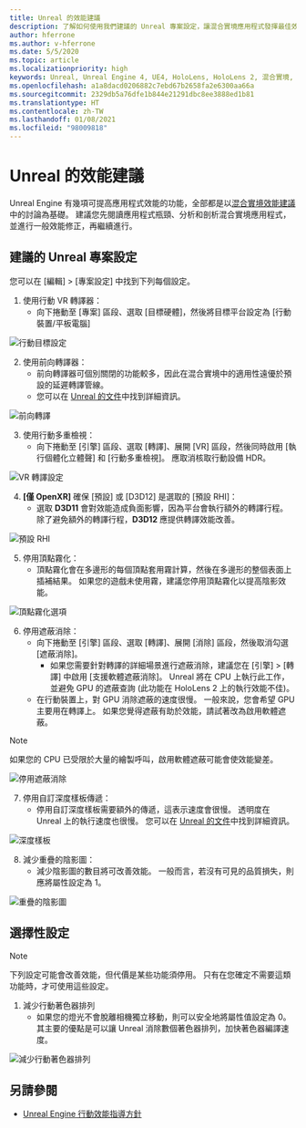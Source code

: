 ```yaml
---
title: Unreal 的效能建議
description: 了解如何使用我們建議的 Unreal 專案設定，讓混合實境應用程式發揮最佳效能。
author: hferrone
ms.author: v-hferrone
ms.date: 5/5/2020
ms.topic: article
ms.localizationpriority: high
keywords: Unreal, Unreal Engine 4, UE4, HoloLens, HoloLens 2, 混合實境, 效能, 最佳化, 設定, 文件
ms.openlocfilehash: a1a8dacd0206882c7ebd67b2658fa2e6300aa66a
ms.sourcegitcommit: 2329db5a76dfe1b844e21291dbc8ee3888ed1b81
ms.translationtype: HT
ms.contentlocale: zh-TW
ms.lasthandoff: 01/08/2021
ms.locfileid: "98009818"
---
```

# <a name="performance-recommendations-for-unreal"></a>Unreal 的效能建議

Unreal Engine 有幾項可提高應用程式效能的功能，全部都是以[混合實境效能建議](../platform-capabilities-and-apis/understanding-performance-for-mixed-reality.md)中的討論為基礎。 建議您先閱讀應用程式瓶頸、分析和剖析混合實境應用程式，並進行一般效能修正，再繼續進行。

## <a name="recommended-unreal-project-settings"></a>建議的 Unreal 專案設定

您可以在 [編輯] > [專案設定] 中找到下列每個設定。

1. 使用行動 VR 轉譯器：
    * 向下捲動至 [專案] 區段、選取 [目標硬體]，然後將目標平台設定為 [行動裝置/平板電腦]

![行動目標設定](images/unreal/performance-recommendations-img-01.png)

2. 使用前向轉譯器： 
    * 前向轉譯器可個別關閉的功能較多，因此在混合實境中的適用性遠優於預設的延遲轉譯管線。 
    * 您可以在 [Unreal 的文件](https://docs.unrealengine.com/Platforms/VR/DevelopVR/VRPerformance/index.html)中找到詳細資訊。

![前向轉譯](images/unreal/performance-recommendations-img-04.png)

3. 使用行動多重檢視：
    * 向下捲動至 [引擎] 區段、選取 [轉譯]、展開 [VR] 區段，然後同時啟用 [執行個體化立體聲] 和 [行動多重檢視]。 應取消核取行動設備 HDR。

![VR 轉譯設定](images/unreal/performance-recommendations-img-03.png)

4. **[僅 OpenXR]** 確保 [預設] 或 [D3D12] 是選取的 [預設 RHI]：
    * 選取 **D3D11** 會對效能造成負面影響，因為平台會執行額外的轉譯行程。 除了避免額外的轉譯行程，**D3D12** 應提供轉譯效能改善。

![預設 RHI](images/unreal/performance-recommendations-img-09.png)

5. 停用頂點霧化： 
    * 頂點霧化會在多邊形的每個頂點套用霧計算，然後在多邊形的整個表面上插補結果。 如果您的遊戲未使用霧，建議您停用頂點霧化以提高陰影效能。

![頂點霧化選項](images/unreal/performance-recommendations-img-05.png)

6. 停用遮蔽消除：
    * 向下捲動至 [引擎] 區段、選取 [轉譯]、展開 [消除] 區段，然後取消勾選 [遮蔽消除]。
        + 如果您需要針對轉譯的詳細場景進行遮蔽消除，建議您在 [引擎] > [轉譯] 中啟用 [支援軟體遮蔽消除]。 Unreal 將在 CPU 上執行此工作，並避免 GPU 的遮蔽查詢 (此功能在 HoloLens 2 上的執行效能不佳)。
    * 在行動裝置上，對 GPU 消除遮蔽的速度很慢。 一般來說，您會希望 GPU 主要用在轉譯上。 如果您覺得遮蔽有助於效能，請試著改為啟用軟體遮蔽。 

> [!NOTE]
> 如果您的 CPU 已受限於大量的繪製呼叫，啟用軟體遮蔽可能會使效能變差。

![停用遮蔽消除](images/unreal/performance-recommendations-img-02.png)

7. 停用自訂深度樣板傳遞：
    * 停用自訂深度樣板需要額外的傳遞，這表示速度會很慢。 透明度在 Unreal 上的執行速度也很慢。 您可以在 [Unreal 的文件](https://docs.unrealengine.com/Engine/Performance/Guidelines/index.html)中找到詳細資訊。

![深度樣板](images/unreal/performance-recommendations-img-06.png)

8. 減少重疊的陰影圖： 
    * 減少陰影圖的數目將可改善效能。 一般而言，若沒有可見的品質損失，則應將屬性設定為 1。 

![重疊的陰影圖](images/unreal/performance-recommendations-img-07.png)

## <a name="optional-settings"></a>選擇性設定

> [!NOTE]
> 下列設定可能會改善效能，但代價是某些功能須停用。 只有在您確定不需要這類功能時，才可使用這些設定。

1. 減少行動著色器排列
    * 如果您的燈光不會脫離相機獨立移動，則可以安全地將屬性值設定為 0。 其主要的優點是可以讓 Unreal 消除數個著色器排列，加快著色器編譯速度。

![減少行動著色器排列](images/unreal/performance-recommendations-img-08.png)

## <a name="see-also"></a>另請參閱

* [Unreal Engine 行動效能指導方針]( https://docs.unrealengine.com/Platforms/Mobile/Performance/index.html)